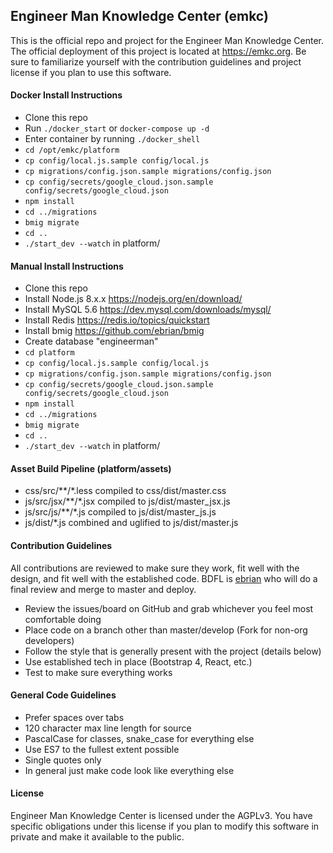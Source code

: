 ## Engineer Man Knowledge Center (emkc)
This is the official repo and project for the Engineer Man Knowledge Center. The official deployment of this project
is located at https://emkc.org. Be sure to familiarize yourself with the contribution guidelines and project license
if you plan to use this software.


#### Docker Install Instructions
- Clone this repo
- Run `./docker_start` or `docker-compose up -d`
- Enter container by running `./docker_shell`
- `cd /opt/emkc/platform`
- `cp config/local.js.sample config/local.js`
- `cp migrations/config.json.sample migrations/config.json`
- `cp config/secrets/google_cloud.json.sample config/secrets/google_cloud.json`
- `npm install`
- `cd ../migrations`
- `bmig migrate`
- `cd ..`
- `./start_dev --watch` in platform/


#### Manual Install Instructions
- Clone this repo
- Install Node.js 8.x.x https://nodejs.org/en/download/
- Install MySQL 5.6 https://dev.mysql.com/downloads/mysql/
- Install Redis https://redis.io/topics/quickstart
- Install bmig https://github.com/ebrian/bmig
- Create database "engineerman"
- `cd platform`
- `cp config/local.js.sample config/local.js`
- `cp migrations/config.json.sample migrations/config.json`
- `cp config/secrets/google_cloud.json.sample config/secrets/google_cloud.json`
- `npm install`
- `cd ../migrations`
- `bmig migrate`
- `cd ..`
- `./start_dev --watch` in platform/


#### Asset Build Pipeline (platform/assets)
- css/src/\*\*/\*.less compiled to css/dist/master.css
- js/src/jsx/\*\*/\*.jsx compiled to js/dist/master_jsx.js
- js/src/js/\*\*/\*.js compiled to js/dist/master_js.js
- js/dist/\*.js combined and uglified to js/dist/master.js


#### Contribution Guidelines
All contributions are reviewed to make sure they work, fit well with the design, and fit well with
the established code. BDFL is [ebrian](https://github.com/ebrian) who will do a final review and merge
to master and deploy.
- Review the issues/board on GitHub and grab whichever you feel most comfortable doing
- Place code on a branch other than master/develop (Fork for non-org developers)
- Follow the style that is generally present with the project (details below)
- Use established tech in place (Bootstrap 4, React, etc.)
- Test to make sure everything works


#### General Code Guidelines
- Prefer spaces over tabs
- 120 character max line length for source
- PascalCase for classes, snake_case for everything else
- Use ES7 to the fullest extent possible
- Single quotes only
- In general just make code look like everything else


#### License
Engineer Man Knowledge Center is licensed under the AGPLv3. You have specific obligations under this license
if you plan to modify this software in private and make it available to the public.
